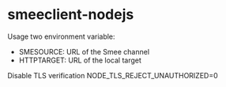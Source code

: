# smeeclient-nodejs

Usage two environment variable:

- SMESOURCE: URL of the Smee channel
- HTTPTARGET: URL of the local target

Disable TLS verification
NODE_TLS_REJECT_UNAUTHORIZED=0
